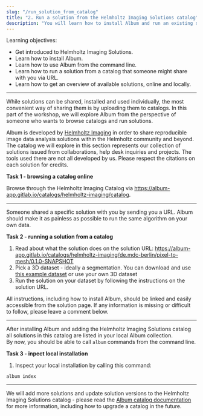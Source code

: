 ```yaml
---
slug: "/run_solution_from_catalog"
title: "2. Run a solution from the Helmholtz Imaging Solutions catalog"
description: "You will learn how to install Album and run an existing solution from a catalog."
---
```


Learning objectives:
- Get introduced to Helmholtz Imaging Solutions.
- Learn how to install Album.
- Learn how to use Album from the command line.
- Learn how to run a solution from a catalog that someone might share with you via URL.
- Learn how to get an overview of available solutions, online and locally.

---

While solutions can be shared, installed and used individually, the most convenient way of sharing them is by uploading them to catalogs. 
In this part of the workshop, we will explore Album from the perspective of someone who wants to browse catalogs and run solutions.

Album is developed by [Helmholtz Imaging](https://helmholtz-imaging.de) in order to share reproducible image data analysis solutions within the Helmholtz community and beyond.
The catalog we will explore in this section represents our collection of solutions issued from collaborations, help desk inquiries and projects. 
The tools used there are not all developed by us. Please respect the citations on each solution for credits. 

**Task 1 - browsing a catalog online**

Browse through the Helmholtz Imaging Catalog via https://album-app.gitlab.io/catalogs/helmholtz-imaging/catalog.

---

Someone shared a specific solution with you by sending you a URL. Album should make it as painless as possible to run the same algorithm on your own data.

**Task 2 - running a solution from a catalog**

1. Read about what the solution does on the solution URL: https://album-app.gitlab.io/catalogs/helmholtz-imaging/de.mdc-berlin/pixel-to-mesh/0.1.0-SNAPSHOT
2. Pick a 3D dataset - ideally a segmentation. You can download and use [this example dataset](https://gitlab.com/album-app/album-workshop/-/raw/main/static/example_input.tif) or use your own 3D dataset
3. Run the solution on your dataset by following the instructions on the solution URL.

All instructions, including how to install Album, should be linked and easily accessible from the solution page. If any information is missing or difficult to follow, please leave a comment below.

---

After installing Album and adding the Helmholtz Imaging Solutions catalog all solutions in this catalog are listed in your local Album collection.  
By now, you should be able to call `album` commands from the command line. 

**Task 3 - inpect local installation**
1. Inspect your local installation by calling this command:
```
album index
```

---

We will add more solutions and update solution versions to the Helmholtz Imaging Solutions catalog - please read the [Album catalog documentation](https://docs.album.solutions/en/latest/usage-instructions.html#how-to-use-catalogs) for more information, including how to upgrade a catalog in the future.
